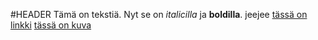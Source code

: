 #HEADER
Tämä on tekstiä. Nyt se on _italicilla_ ja **boldilla**. jeejee
[tässä on linkki](https://github.com/mikomikono/otm2016/blob/master/dokumentointi/kaytto-ohje.md)
[tässä on kuva](https://github.com/mikomikono/otm2016/blob/master/dokumentointi/maarittelydokumentti.md)
